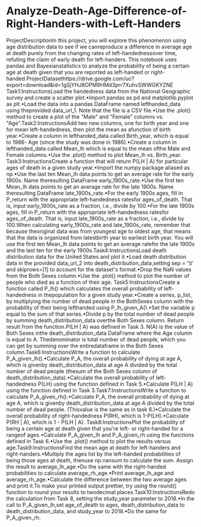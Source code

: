 # Analyze-Death-Age-Difference-of-Right-Handers-with-Left-Handers

ProjectDescriptionIn this project, you will explore this phenomenon using age distribution data to see if we canreproduce a difference in average age at death purely from the changing rates of left-handednessover time, refuting the claim of early death for left-handers. This notebook uses pandas and Bayesianstatistics to analyze the probability of being a certain age at death given that you are reported as left-handed or right-handed.ProjectDatasethttps://drive.google.com/uc?export=download&id=1gSjYHJ8OPM9HMd3prr7XuhvSWWGKYZNE
Task1:InstructionsLoad the handedness data from the National Geographic survey and create a scatter plot.•Import pandas as pd and matplotlib.pyplot as plt.•Load the data into a pandas DataFrame named lefthanded_data using theprovided data_url_1. Note that the file is a CSV file.•Use the .plot() method to create a plot of the "Male" and "Female" columns vs. "Age".Task2:InstructionsAdd two new columns, one for birth year and one for mean left-handedness, then plot the mean as afunction of birth year.•Create a column in lefthanded_data called Birth_year, which is equal to 1986- Age (since the study was done in 1986).•Create a column in lefthanded_data called Mean_lh which is equal to the mean ofthe Male and Female columns.•Use the .plot() method to plot Mean_lh vs. Birth_year.
Task3:InstructionsCreate a function that will return P(LH | A) for particular ages of death in a given study year.•Import the numpy package aliased as np.•Use the last ten Mean_lh data points to get an average rate for the early 1900s. Name theresulting DataFrame early_1900s_rate.•Use the first ten Mean_lh data points to get an average rate for the late 1900s. Name theresulting DataFrame late_1900s_rate.•For the early 1900s ages, fill in P_return with the appropriate left-handedness ratesfor ages_of_death. That is, input early_1900s_rate as a fraction, i.e., divide by 100.•For the late 1900s ages, fill in P_return with the appropriate left-handedness ratesfor ages_of_death. That is, input late_1900s_rate as a fraction, i.e., divide by 100.When calculating early_1900s_rate and late_1900s_rate, remember that because theoriginal data was from youngest age to oldest age, that means that the data is organized from latestbirth year to earliest birth year. You will use the first ten Mean_lh data points to get an average ratefor the late 1900s and the last ten for the early 1900s.Task4:InstructionsLoad death distribution data for the United States and plot it.•Load death distribution data in the provided data_url_2 into death_distribution_data,setting sep = '\t' and skiprows=[1] to account for the dataset's format.•Drop the NaN values from the Both Sexes column.•Use the .plot() method to plot the number of people who died as a function of their age.
Task5:InstructionsCreate a function called P_lh() which calculates the overall probability of left-handedness in thepopulation for a given study year.•Create a series, p_list, by multiplying the number of dead people in the BothSexes column with the probability of their being lefthanded using P_lh_given_A().•Set the variable p equal to the sum of that series.•Divide p by the total number of dead people by summing death_distribution_data overthe Both Sexes column. Return result from the function.P(LH | A) was defined in Task 3. N(A) is the value of Both Sexes inthe death_distribution_data DataFrame where the Age column is equal to A. Thedenominator is total number of dead people, which you can get by summing over the entiredataframe in the Both Sexes column.Task6:InstructionsWrite a function to calculate P_A_given_lh().•Calculate P_A, the overall probability of dying at age A, which is givenby death_distribution_data at age A divided by the total number of dead people (thesum of the Both Sexes column of death_distribution_data).•Calculate the overall probability of left-handedness P(LH) using the function defined in Task 5.•Calculate P(LH | A) using the function defined in Task 3.Task7:InstructionsWrite a function to calculate P_A_given_rh().•Calculate P_A, the overall probability of dying at age A, which is givenby death_distribution_data at age A divided by the total number of dead people. (Thisvalue is the same as in task 6.)•Calculate the overall probability of right-handedness P(RH), which is 1-P(LH).•Calculate P(RH | A), which is 1 - P(LH | A).
Task8:InstructionsPlot the probability of being a certain age at death given that you're left- or right-handed for a rangeof ages.•Calculate P_A_given_lh and P_A_given_rh using the functions defined in Task 6.•Use the .plot() method to plot the results versus age.Task9:InstructionsFind the mean age at death for left-handers and right-handers.•Multiply the ages list by the left-handed probabilities of being those ages at death, thenuse np.nansum to calculate the sum. Assign the result to average_lh_age.•Do the same with the right-handed probabilities to calculate average_rh_age.•Print average_lh_age and average_rh_age.•Calculate the difference between the two average ages and print it.To make your printed output prettier, try using the round() function to round your results to twodecimal places.Task10:InstructionsRedo the calculation from Task 8, setting the study_year parameter to 2018.•In the call to P_A_given_lh,set age_of_death to ages, death_distribution_data to death_distribution_data, and study_year to 2018.•Do the same for P_A_given_rh.
